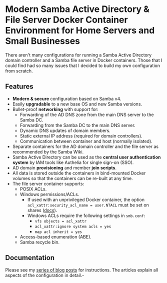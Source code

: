 # Modern Samba Active Directory & File Server Docker Container Environment for Home Servers and Small Businesses

There aren't many configurations for running a Samba Active Directory domain controller and a Samba file server in Docker containers. Those that I could find had so many issues that I decided to build my own configuration from scratch.

## Features

- **Modern & secure** configuration based on Samba v4.
- Easily **upgradable** to a new base OS and new Samba versions.
- Bullet-proof **networking** with support for:
  - Forwarding of the AD DNS zone from the main DNS server to the Samba DC.
  - Forwarding from the Samba DC to the main DNS server.
  - Dynamic DNS updates of domain members.
  - Static external IP address (required for domain controllers).
  - Communication between container and host (normally isolated).
- Separate containers for the AD domain controller and the file server as recommended by the Samba Wiki.
- Samba Active Directory can be used as the **central user authentication system** by IAM tools like Authelia for single sign-on (SSO).
- AD domain **provisioning** and member **join scripts**.
- All data is stored outside the containers in bind-mounted Docker volumes so that the containers can be re-built at any time.
- The file server container supports:
  - POSIX ACLs.
  - Windows permissions/ACLs.
    - If used with an unprivileged Docker container, the option `acl_xattr:security_acl_name = user.NTACL` must be set on shares ([docs](https://www.samba.org/samba/docs/current/man-html/vfs_acl_xattr.8.html)).
    - Windows ACLs require the following settings in `smb.conf`:
      - `vfs objects = acl_xattr`
      - `acl_xattr:ignore system acls = yes`
      - `map acl inherit = yes`
  - Access-based enumeration (ABE).
  - Samba recycle bin.

## Documentation

Please see my [series of blog posts](https://helgeklein.com/blog/samba-active-directory-in-a-docker-container-installation-guide/) for instructions. The articles explain all aspects of the configuration in detail.-